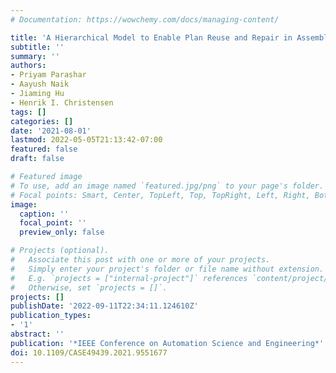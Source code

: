 ```yaml
---
# Documentation: https://wowchemy.com/docs/managing-content/

title: 'A Hierarchical Model to Enable Plan Reuse and Repair in Assembly Domains'
subtitle: ''
summary: ''
authors:
- Priyam Parashar
- Aayush Naik
- Jiaming Hu
- Henrik I. Christensen
tags: []
categories: []
date: '2021-08-01'
lastmod: 2022-05-05T21:13:42-07:00
featured: false
draft: false

# Featured image
# To use, add an image named `featured.jpg/png` to your page's folder.
# Focal points: Smart, Center, TopLeft, Top, TopRight, Left, Right, BottomLeft, Bottom, BottomRight.
image:
  caption: ''
  focal_point: ''
  preview_only: false

# Projects (optional).
#   Associate this post with one or more of your projects.
#   Simply enter your project's folder or file name without extension.
#   E.g. `projects = ["internal-project"]` references `content/project/deep-learning/index.md`.
#   Otherwise, set `projects = []`.
projects: []
publishDate: '2022-09-11T22:34:11.124610Z'
publication_types:
- '1'
abstract: ''
publication: '*IEEE Conference on Automation Science and Engineering*'
doi: 10.1109/CASE49439.2021.9551677
---
```

